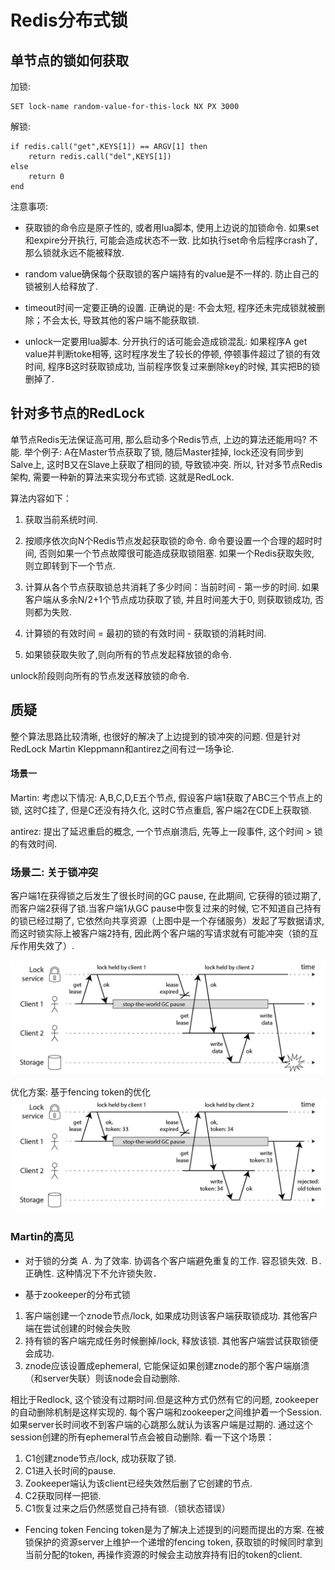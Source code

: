 # Redis分布式锁

## 单节点的锁如何获取

加锁:
```
SET lock-name random-value-for-this-lock NX PX 3000
```

解锁:
```
if redis.call("get",KEYS[1]) == ARGV[1] then
    return redis.call("del",KEYS[1])
else
    return 0
end
```

注意事项: 

- 获取锁的命令应是原子性的, 或者用lua脚本, 使用上边说的加锁命令. 如果set和expire分开执行, 可能会造成状态不一致. 比如执行set命令后程序crash了, 那么锁就永远不能被释放.

- random value确保每个获取锁的客户端持有的value是不一样的. 防止自己的锁被别人给释放了.

- timeout时间一定要正确的设置. 正确说的是: 不会太短, 程序还未完成锁就被删除；不会太长, 导致其他的客户端不能获取锁. 

- unlock一定要用lua脚本. 分开执行的话可能会造成锁混乱: 如果程序A get value并判断toke相等, 这时程序发生了较长的停顿, 停顿事件超过了锁的有效时间, 程序B这时获取锁成功, 当前程序恢复过来删除key的时候, 其实把B的锁删掉了.

## 针对多节点的RedLock

单节点Redis无法保证高可用, 那么启动多个Redis节点, 上边的算法还能用吗? 不能. 举个例子: A在Master节点获取了锁, 随后Master挂掉, lock还没有同步到Salve上, 这时B又在Slave上获取了相同的锁, 导致锁冲突. 所以, 针对多节点Redis架构, 需要一种新的算法来实现分布式锁. 这就是RedLock. 

算法内容如下：

1. 获取当前系统时间.

2. 按顺序依次向N个Redis节点发起获取锁的命令. 命令要设置一个合理的超时时间, 否则如果一个节点故障很可能造成获取锁阻塞. 如果一个Redis获取失败, 则立即转到下一个节点.

3. 计算从各个节点获取锁总共消耗了多少时间：当前时间 - 第一步的时间. 如果客户端从多余N/2+1个节点成功获取了锁, 并且时间差大于0, 则获取锁成功, 否则都为失败.

4. 计算锁的有效时间 = 最初的锁的有效时间 - 获取锁的消耗时间.

5. 如果锁获取失败了,则向所有的节点发起释放锁的命令.

unlock阶段则向所有的节点发送释放锁的命令. 

## 质疑

整个算法思路比较清晰, 也很好的解决了上边提到的锁冲突的问题. 但是针对RedLock Martin Kleppmann和antirez之间有过一场争论. 

#### 场景一

Martin: 考虑以下情况: A,B,C,D,E五个节点, 假设客户端1获取了ABC三个节点上的锁, 这时C挂了, 但是C还没有持久化, 这时C节点重启, 客户端2在CDE上获取锁. 

antirez: 提出了延迟重启的概念, 一个节点崩溃后, 先等上一段事件, 这个时间 > 锁的有效时间.

### 场景二: 关于锁冲突

客户端1在获得锁之后发生了很长时间的GC pause, 在此期间, 它获得的锁过期了, 而客户端2获得了锁.当客户端1从GC pause中恢复过来的时候, 它不知道自己持有的锁已经过期了, 它依然向共享资源（上图中是一个存储服务）发起了写数据请求, 而这时锁实际上被客户端2持有, 因此两个客户端的写请求就有可能冲突（锁的互斥作用失效了）.

![redis-lock-conflict](../images/redis-lock-conflict.png)


优化方案: 基于fencing token的优化
![redis-lock-fencing-token](../images/redis-lock-fencing-token.png)

### Martin的高见

- 对于锁的分类
Ａ. 为了效率. 协调各个客户端避免重复的工作. 容忍锁失效.
Ｂ. 正确性. 这种情况下不允许锁失败．

- 基于zookeeper的分布式锁
1. 客户端创建一个znode节点/lock, 如果成功则该客户端获取锁成功. 其他客户端在尝试创建的时候会失败
2. 持有锁的客户端完成任务时候删掉/lock, 释放该锁. 其他客户端尝试获取锁便会成功.
3. znode应该设置成ephemeral, 它能保证如果创建znode的那个客户端崩溃（和server失联）则该node会自动删除.

相比于Redlock, 这个锁没有过期时间.但是这种方式仍然有它的问题, zookeeper的自动删除机制是这样实现的. 每个客户端和zookeeper之间维护着一个Session. 如果server长时间收不到客户端的心跳那么就认为该客户端是过期的. 通过这个session创建的所有ephemeral节点会被自动删除. 看一下这个场景：
1. C1创建znode节点/lock, 成功获取了锁.
2. C1进入长时间的pause.
3. Zookeeper端认为该client已经失效然后删了它创建的节点.
4. C2获取同样一把锁.
5. C1恢复过来之后仍然感觉自己持有锁.（锁状态错误）

- Fencing token
Fencing token是为了解决上述提到的问题而提出的方案. 在被锁保护的资源server上维护一个递增的fencing token, 获取锁的时候同时拿到当前分配的token, 再操作资源的时候会主动放弃持有旧的token的client.
